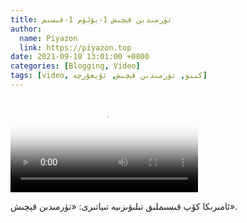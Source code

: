 ```yaml
---
title: تۈرمىدىن قېچىش 1-بۆلۈم 1-قىسىم
author:
  name: Piyazon
  link: https://piyazon.top
date: 2021-09-10 13:01:00 +0800
categories: [Blogging, Video]
tags: [video, كىنو, تۈرمىدىن قېچىش, ئۇيغۇرچە]
---
```


<style>
@import url(/assets/css/uyghur.css);
</style>

<video id="player" class="weixin_video" playsinline controls poster="https://git.lug.ustc.edu.cn/flame3/images/-/raw/main/old-salon/pb/0.jpg"
  wxv="wxv_2041224533751234564" src="">

  <track kind="captions" label="English&Chinese" src="https://piyazon.top/storage/assets/subtitles/pb/s01e01.vtt" srclang="en&zh-CN"   />
</video>

ئامىرىكا كۆپ قىسىملىق تىلىۋىزىيە تىياتىرى: «تۈرمىدىن قېچىش».